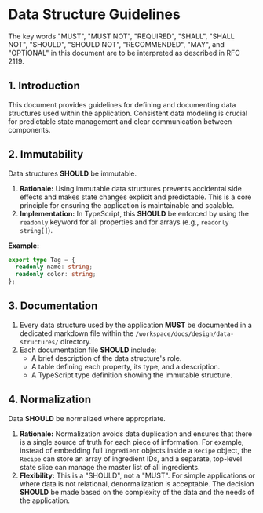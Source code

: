 # Data Structure Guidelines

The key words "MUST", "MUST NOT", "REQUIRED", "SHALL", "SHALL NOT", "SHOULD", "SHOULD NOT", "RECOMMENDED", "MAY", and "OPTIONAL" in this document are to be interpreted as described in RFC 2119.

## 1. Introduction

This document provides guidelines for defining and documenting data structures used within the application. Consistent data modeling is crucial for predictable state management and clear communication between components.

## 2. Immutability

Data structures **SHOULD** be immutable.

1.  **Rationale:** Using immutable data structures prevents accidental side effects and makes state changes explicit and predictable. This is a core principle for ensuring the application is maintainable and scalable.
2.  **Implementation:** In TypeScript, this **SHOULD** be enforced by using the `readonly` keyword for all properties and for arrays (e.g., `readonly string[]`).

**Example:**

```typescript
export type Tag = {
  readonly name: string;
  readonly color: string;
};
```

## 3. Documentation

1.  Every data structure used by the application **MUST** be documented in a dedicated markdown file within the `/workspace/docs/design/data-structures/` directory.
2.  Each documentation file **SHOULD** include:
    - A brief description of the data structure's role.
    - A table defining each property, its type, and a description.
    - A TypeScript type definition showing the immutable structure.

## 4. Normalization

Data **SHOULD** be normalized where appropriate.

1.  **Rationale:** Normalization avoids data duplication and ensures that there is a single source of truth for each piece of information. For example, instead of embedding full `Ingredient` objects inside a `Recipe` object, the `Recipe` can store an array of ingredient IDs, and a separate, top-level state slice can manage the master list of all ingredients.
2.  **Flexibility:** This is a "SHOULD", not a "MUST". For simple applications or where data is not relational, denormalization is acceptable. The decision **SHOULD** be made based on the complexity of the data and the needs of the application.

